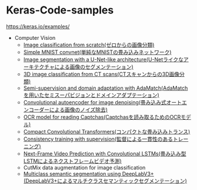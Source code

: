 # Keras-Code-samples

https://keras.io/examples/

* Computer Vision
  * [Image classification from scratch(ゼロからの画像分類)](Computer%20Vision/image_classification_from_scratch.ipynb)
  * [Simple MNIST convnet(単純なMNISTの畳み込みネットワーク)](Computer%20Vision/mnist_convnet.ipynb)
  * [Image segmentation with a U-Net-like architecture(U-Netライクなアーキテクチャによる画像のセグメンテーション)](Computer%20Vision/oxford_pets_image_segmentation.ipynb)
  * [3D image classification from CT scans(CTスキャンからの3D画像分類)](Computer%20Vision/3D_image_classification.ipynb)
  * [Semi-supervision and domain adaptation with AdaMatch(AdaMatchを用いたセミスーパビジョンとドメインアダプテーション)](Computer%20Vision/adamatch.ipynb)
  * [Convolutional autoencoder for image denoising(畳み込み式オートエンコーダーによる画像のノイズ除去)](Computer%20Vision/autoencoder.ipynb)
  * [OCR model for reading Captchas(Captchasを読み取るためのOCRモデル)](Computer%20Vision/captcha_ocr.ipynb)
  * [Compact Convolutional Transformers(コンパクトな畳み込みトランス)](Computer%20Vision/cct.ipynb)
  * [Consistency training with supervision(監督による一貫性のあるトレーニング)](Computer%20Vision/consistency_training.ipynb)
  * [Next-Frame Video Prediction with Convolutional LSTMs(畳み込み型LSTMによるネクストフレームビデオ予測)](Computer%20Vision/conv_lstm.ipynb)
  * CutMix data augmentation for image classification
  * [Multiclass semantic segmentation using DeepLabV3+(DeepLabV3+によるマルチクラスセマンティックセグメンテーション)](Computer%20Vision/deeplabv3_plus.ipynb)
